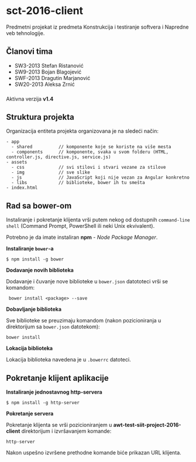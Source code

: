 # sct-2016-client

Predmetni projekat iz predmeta Konstrukcija i testiranje softvera i Napredne veb tehnologije.

## Članovi tima

- SW3-2013  Stefan Ristanović
- SW9-2013  Bojan Blagojević
- SWF-2013  Dragutin Marjanović
- SW20-2013 Aleksa Zrnić

###

Aktivna verzija **v1.4**

## Struktura projekta

Organizacija entiteta projekta organizovana je na sledeći način:
```
- app 
  - shared          // komponente koje se koriste na više mesta
  - components      // komponente, svaka u svom folderu (HTML, controller.js, directive.js, service.js)
- assets
  - css             // svi stilovi i stvari vezane za stilove
  - img             // sve slike
  - js              // JavaScript koji nije vezan za Angular konkretno
  - libs            // biblioteke, bower ih tu smešta
- index.html
``` 

## Rad sa **bower**-om

Instaliranje i pokretanje klijenta vrši putem nekog od dostupnih `command-line shell` (Command Prompt, PowerShell ili neki Unix ekvivalent).

Potrebno je da imate instaliran **npm** - *Node Package Manager*.

**Instaliranje `bower`-a**

```
$ npm install -g bower
```

**Dodavanje novih biblioteka**

Dodavanje i čuvanje nove biblioteke u `bower.json` datototeci vrši se komandom:
```
 bower install <package> --save
```

**Dobavljanje biblioteka**

Sve biblioteke se preuzimaju komandom (nakon pozicioniranja u direktorijum sa `bower.json` datotekom):
```
bower install
```
**Lokacija biblioteka**

Lokacija biblioteka navedena je u `.bowerrc` datoteci.


## Pokretanje klijent aplikacije

**Instaliranje jednostavnog http-servera**

```
$ npm install -g http-server
```

**Pokretanje servera**

Pokretanje klijenta se vrši pozicioniranjem u **awt-test-siit-project-2016-client** direktorijum i izvršavanjem komande:
```
http-server
```
Nakon uspešno izvršene prethodne komande biće prikazan URL klijenta.
